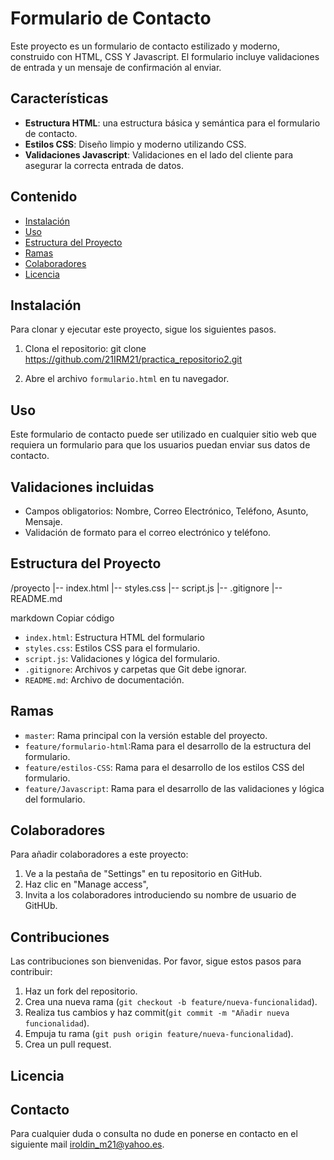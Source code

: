 # Formulario de Contacto

Este proyecto es un formulario de contacto estilizado y moderno, construido con HTML, CSS Y Javascript. El formulario incluye validaciones de entrada y un mensaje de confirmación al enviar.

## Características

- **Estructura HTML**: una estructura básica y semántica para el formulario de contacto.
- **Estilos CSS**: Diseño limpio y moderno utilizando CSS.
- **Validaciones Javascript**: Validaciones en el lado del cliente para asegurar la correcta entrada de datos.

## Contenido
- [Instalación](#instalación)
- [Uso](#uso)
- [Estructura del Proyecto](#estructura-del-proyecto)
- [Ramas](#ramas)
- [Colaboradores](#colaboradores)
- [Licencia](#licencia)

## Instalación

Para clonar y ejecutar este proyecto, sigue los siguientes pasos.

1. Clona el repositorio:
git clone https://github.com/21IRM21/practica_repositorio2.git

2. Abre el archivo `formulario.html` en tu navegador. 

## Uso

Este formulario de contacto puede ser utilizado en cualquier sitio web que requiera un formulario para que los usuarios puedan enviar sus datos de contacto.

## Validaciones incluidas

- Campos obligatorios: Nombre, Correo Electrónico, Teléfono, Asunto, Mensaje.
- Validación de formato para el correo electrónico y teléfono.

## Estructura del Proyecto

/proyecto
|-- index.html
|-- styles.css
|-- script.js
|-- .gitignore
|-- README.md

markdown
Copiar código

- `index.html`: Estructura HTML del formulario
- `styles.css`: Estilos CSS para el formulario.
- `script.js`: Validaciones y lógica del formulario.
- `.gitignore`: Archivos y carpetas que Git debe ignorar.
- `README.md`: Archivo de documentación.


## Ramas

- `master`: Rama principal con la versión estable del proyecto.
- `feature/formulario-html`:Rama para el desarrollo de la estructura del formulario.
- `feature/estilos-CSS`: Rama para el desarrollo de los estilos CSS del formulario.
- `feature/Javascript`: Rama para el desarrollo de las validaciones y lógica del formulario.


## Colaboradores

Para añadir colaboradores a este proyecto:
1. Ve a la pestaña de "Settings" en tu repositorio en GitHub.
2. Haz clic en "Manage access",
3. Invita a los colaboradores introduciendo su nombre de usuario de GitHUb.

## Contribuciones

Las contribuciones son bienvenidas. Por favor, sigue estos pasos para contribuir:

1. Haz un fork del repositorio.
2. Crea una nueva rama (`git checkout -b feature/nueva-funcionalidad`).
3. Realiza tus cambios y haz commit(`git commit -m "Añadir nueva funcionalidad`).
4. Empuja tu rama (`git push origin feature/nueva-funcionalidad`).
5. Crea un pull request.

## Licencia

## Contacto

Para cualquier duda o consulta no dude en ponerse en contacto en el siguiente mail [iroldin_m21@yahoo.es](e-mail).